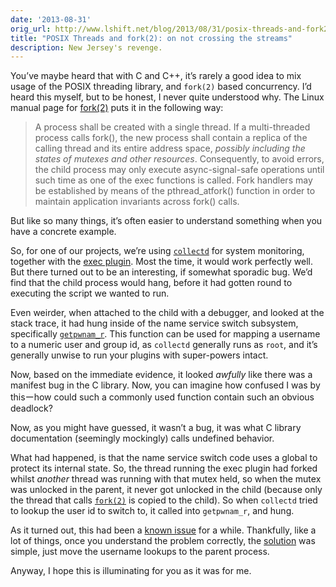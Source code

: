 ```yaml
---
date: '2013-08-31'
orig_url: http://www.lshift.net/blog/2013/08/31/posix-threads-and-fork2-on-not-crossing-the-streams
title: "POSIX Threads and fork(2): on not crossing the streams"
description: New Jersey's revenge.
---
```

You’ve maybe heard that with C and C++, it’s rarely a good idea to mix
usage of the POSIX threading library, and `fork(2)` based concurrency.
I’d heard this myself, but to be honest, I never quite understood why.
<span id="more-1914"></span> The Linux manual page for
[fork(2)](http://linux.die.net/man/3/fork) puts it in the following way:

> A process shall be created with a single thread. If a multi-threaded
> process calls fork(), the new process shall contain a replica of the
> calling thread and its entire address space, *possibly including the
> states of mutexes and other resources*. Consequently, to avoid errors,
> the child process may only execute async-signal-safe operations until
> such time as one of the exec functions is called. Fork handlers may be
> established by means of the pthread\_atfork() function in order to
> maintain application invariants across fork() calls.

But like so many things, it’s often easier to understand something when
you have a concrete example.

So, for one of our projects, we’re using
[`collectd`](http://collectd.org/) for system monitoring, together with
the [exec plugin](https://collectd.org/wiki/index.php/Plugin:Exec). Most
the time, it would work perfectly well. But there turned out to be an
interesting, if somewhat sporadic bug. We’d find that the child process
would hang, before it had gotten round to executing the script we wanted
to run.

Even weirder, when attached to the child with a debugger, and looked at
the stack trace, it had hung inside of the name service switch
subsystem, specifically
[`getpwnam_r`](http://linux.die.net/man/3/getpwnam_r). This function can
be used for mapping a username to a numeric user and group id, as
`collectd` generally runs as `root`, and it’s generally unwise to run
your plugins with super-powers intact.

Now, based on the immediate evidence, it looked *awfully* like there was
a manifest bug in the C library. Now, you can imagine how confused I was
by thisーhow could such a commonly used function contain such an obvious
deadlock?

Now, as you might have guessed, it wasn’t a bug, it was what C library
documentation (seemingly mockingly) calls undefined behavior.

What had happened, is that the name service switch code uses a global to
protect its internal state. So, the thread running the exec plugin had
forked whilst *another* thread was running with that mutex held, so when
the mutex was unlocked in the parent, it never got unlocked in the child
(because only the thread that calls
[`fork(2)`](http://linux.die.net/man/3/fork) is copied to the child). So
when `collectd` tried to lookup the user id to switch to, it called into
`getpwnam_r`, and hung.

As it turned out, this had been a [known
issue](https://github.com/collectd/collectd/issues/229) for a while.
Thankfully, like a lot of things, once you understand the problem
correctly, the
[solution](https://github.com/collectd/collectd/commit/9de042657fa536305c5d98ef114dd9750ed4d656)
was simple, just move the username lookups to the parent process.

Anyway, I hope this is illuminating for you as it was for me.